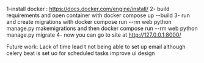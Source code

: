 1-install docker : https://docs.docker.com/engine/install/
2- build requirements and open container with docker compose up --build
3- run and create migrations with docker compose run --rm web python manage.py makemigrations and then docker compose run --rm web python manage.py migrate
4- now you can go to site at http://127.0.0.1:8000/

Future work:
Lack of time lead t not being able to set up email although celery beat is set uo for scheduled tasks
improve ui design
